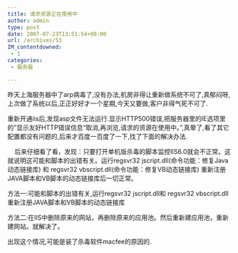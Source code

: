 ```yaml
---
title: 请求资源正在使用中
author: admin
type: post
date: 2007-07-23T13:51:54+00:00
url: /archives/53
IM_contentdowned:
 - 1
categories:
 - 服务器

---
```

昨天上海服务器中了arp病毒了,没有办法,机房非得让重新做系统不可了,真郁闷呀,上次做了系统以后,正正好好才一个星期,今天又要做,客户非得气死不可了.

重新开通iis后,发现asp文件无法运行.显示HTTP500错误,把服务器里的IE选项里的”显示友好HTTP错误信息“取消,再浏览,请求的资源在使用中。”,真晕了,看了其它配置都没有问题的,后来才百度一百度了一下,找了下面的解决办法.

    后来仔细看了看，发现：只要打开单机版杀毒的脚本监控IIS6.0就会不正常。这就说明这可能和脚本的出错有关。运行regsvr32 jscript.dll(命令功能：修复Java动态链接库) 和 regsvr32 vbscript.dll(命令功能：修复VB动态链接库) 重新注册JAVA脚本和VB脚本的动态链接库后一切正常。

方法一:可能和脚本的出错有关,运行regsvr32 jscript.dll和 regsvr32 vbscript.dll重新注册JAVA脚本和VB脚本的动态链接库

方法二:在IIS中删除原来的网站，再删除原来的应用池。然后重新建应用池，重新建网站。就解决了。

出现这个情况,可能是装了杀毒软件macfee的原因的.
